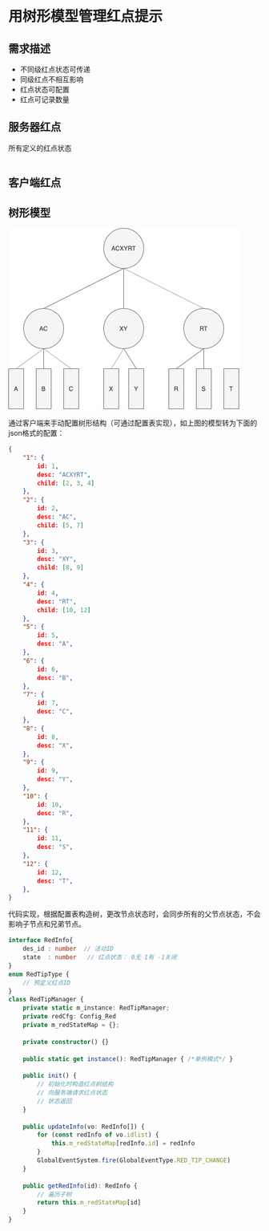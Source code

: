 # 用树形模型管理红点提示

## 需求描述
+ 不同级红点状态可传递
+ 同级红点不相互影响
+ 红点状态可配置
+ 红点可记录数量

## 服务器红点
所有定义的红点状态
```typescript
```

## 客户端红点

## 树形模型
![](2020-06-11-10-22-34.png)

通过客户端来手动配置树形结构（可通过配置表实现），如上图的模型转为下面的json格式的配置：
```json
{
    "1": {
        id: 1,
        desc: "ACXYRT",
        child: [2, 3, 4]
    },
    "2": {
        id: 2,
        desc: "AC",
        child: [5, 7]
    },
    "3": {
        id: 3,
        desc: "XY",
        child: [8, 9]
    },
    "4": {
        id: 4,
        desc: "RT",
        child: [10, 12]
    },
    "5": {
        id: 5,
        desc: "A",
    },
    "6": {
        id: 6,
        desc: "B",
    },
    "7": {
        id: 7,
        desc: "C",
    },
    "8": {
        id: 8,
        desc: "X",
    },
    "9": {
        id: 9,
        desc: "Y",
    },
    "10": {
        id: 10,
        desc: "R",
    },
    "11": {
        id: 11,
        desc: "S",
    },
    "12": {
        id: 12,
        desc: "T",
    },
}
```

代码实现，根据配置表构造树，更改节点状态时，会同步所有的父节点状态，不会影响子节点和兄弟节点。

```typescript
interface RedInfo{
    des_id : number  // 活动ID
    state  : number   // 红点状态： 0无 1有 -1关闭
}
enum RedTipType {
    // 预定义红点ID
}
class RedTipManager {
    private static m_instance: RedTipManager;
    private redCfg: Config_Red
    private m_redStateMap = {};

    private constructor() {}

    public static get instance(): RedTipManager { /*单例模式*/ }

    public init() {
        // 初始化时构造红点树结构
        // 向服务端请求红点状态
        // 状态返回
    }

    public updateInfo(vo: RedInfo[]) {
        for (const redInfo of vo.idlist) {
            this.m_redStateMap[redInfo.id] = redInfo
        }
        GlobalEventSystem.fire(GlobalEventType.RED_TIP_CHANGE)
    }

    public getRedInfo(id): RedInfo {
        // 遍历子树
        return this.m_redStateMap[id]
    }
}
```